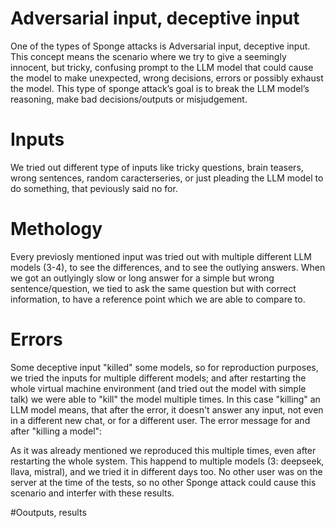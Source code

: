 # Adversarial input, deceptive input

One of the types of Sponge attacks is Adversarial input, deceptive input. This concept means the scenario where we try to give a seemingly innocent, 
but tricky, confusing prompt to the LLM model that could cause the model to make unexpected, wrong decisions, errors or possibly exhaust the model. 
This type of sponge attack’s goal is to break the LLM model’s reasoning, make bad decisions/outputs or misjudgement. 

# Inputs

We tried out different type of inputs like tricky questions, brain teasers, wrong sentences, random caracterseries, or just pleading the LLM model to do something, that peviously said no for.


# Methology

Every previosly mentioned input was tried out with multiple different LLM models (3-4), to see the differences, and to see the outlying answers.
When we got an outlyingly slow or long answer for a simple but wrong sentence/question, we tied to ask the same question but with correct information, to have a reference point which we are able to compare to.

# Errors

Some deceptive input "killed" some models, so for reproduction purposes, we tried the inputs for multiple different models; and after restarting the whole virtual machine environment (and tried out the model with simple talk) we were able to "kill" the model multiple times.
In this case "killing" an LLM model means, that after the error, it doesn't answer any input, not even in a different new chat, or for a different user. 
The error message for and after "killing a model":

As it was already mentioned we reproduced this multiple times, even after restarting the whole system. This happend to multiple models (3: deepseek, llava, mistral), and we tried it in different days too.
No other user was on the server at the time of the tests, so no other Sponge attack could cause this scenario and interfer with these results.

#Ooutputs, results
